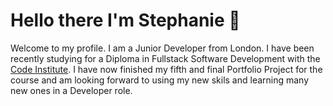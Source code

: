 # Hello there I'm Stephanie 👋

Welcome to my profile. I am a Junior Developer from London. I have been recently studying for a Diploma in Fullstack Software Development with the [Code Institute](https://codeinstitute.net/). I have now finished my fifth and final Portfolio Project for the course and am looking forward to using my new skils and learning many new ones in a Developer role.
